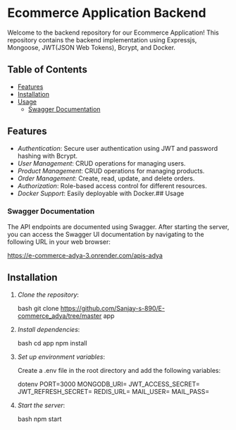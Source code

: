 # Ecommerce Application Backend

Welcome to the backend repository for our Ecommerce Application! This repository contains the backend implementation using Expressjs, Mongoose, JWT(JSON Web Tokens), Bcrypt, and Docker.

## Table of Contents

- [Features](#features)
- [Installation](#installation)
- [Usage](#usage)
  - [Swagger Documentation](#swagger-documentation)


## Features

- *Authentication*: Secure user authentication using JWT and password hashing with Bcrypt.
- *User Management*: CRUD operations for managing users.
- *Product Management*: CRUD operations for managing products.
- *Order Management*: Create, read, update, and delete orders.
- *Authorization*: Role-based access control for different resources.
- *Docker Support*: Easily deployable with Docker.## Usage

### Swagger Documentation

The API endpoints are documented using Swagger. After starting the server, you can access the Swagger UI documentation by navigating to the following URL in your web browser:

https://e-commerce-adya-3.onrender.com/apis-adya



## Installation

1. *Clone the repository*:

    bash
    git clone https://github.com/Sanjay-s-890/E-commerce_adya/tree/master app
    

2. *Install dependencies*:

    bash
    cd app
    npm install
    

3. *Set up environment variables*:

    Create a .env file in the root directory and add the following variables:

    dotenv
    PORT=3000
    MONGODB_URI=<Your MongoDB URI>
    JWT_ACCESS_SECRET=<Your JWT secret key>
    JWT_REFRESH_SECRET=<Your JWT refresh key>
    REDIS_URL=<Your Redis URL>
    MAIL_USER=<Your MAIL_USER>
    MAIL_PASS=<Your MAIL_PASS>


    

4. *Start the server*:

    bash
    npm start
    